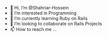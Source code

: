 - 👋 Hi, I’m @Shahriar-Hossein
- 👀 I’m interested in Programming
- 🌱 I’m currently learning Ruby on Rails
- 💞️ I’m looking to collaborate on Rails Projects
- 📫 How to reach me ...

<!---
Shahriar-Hossein/Shahriar-Hossein is a ✨ special ✨ repository because its `README.md` (this file) appears on your GitHub profile.
You can click the Preview link to take a look at your changes.
--->
